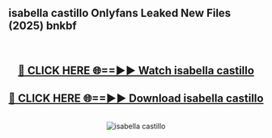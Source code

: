 <h2>isabella castillo Onlyfans Leaked New Files (2025) bnkbf</h2>
<br>
<div align="center">
<h2><a href="https://mediafiles.top/isabella_castillo&ref=git" rel="nofollow">🔴 CLICK HERE 🌐==►► Watch isabella castillo</a></h2>
<h2><a href="https://mediafiles.top/isabella_castillo&ref=git" rel="nofollow">🔴 CLICK HERE 🌐==►► Download isabella castillo</a></h2>
<br>
<a href="https://mediafiles.top/isabella_castillo&ref=git" rel="nofollow" data-target="animated-image.originalLink"><img src="https://i.ibb.co.com/xMMVF88/686577567.gif" alt="isabella castillo" style="max-width: 100%; display: inline-block;" data-target="animated-image.originalImage"></a>
</div>
<br>
<br>